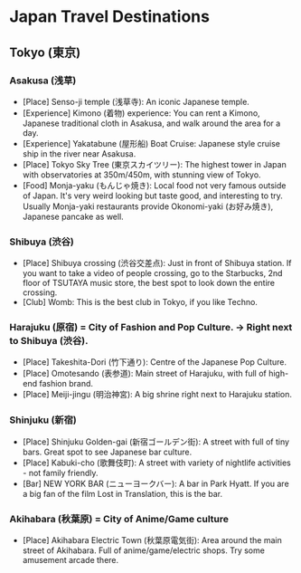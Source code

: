 # Japan Travel Destinations

## Tokyo (東京)
### Asakusa (浅草) 
- [Place] Senso-ji temple (浅草寺): An iconic Japanese temple. 
- [Experience] Kimono (着物) experience: You can rent a Kimono, Japanese traditional cloth in Asakusa, and walk around the area for a day. 
- [Experience] Yakatabune (屋形船) Boat Cruise: Japanese style cruise ship in the river near Asakusa. 
- [Place] Tokyo Sky Tree (東京スカイツリー): The highest tower in Japan with observatories at 350m/450m, with stunning view of Tokyo. 
- [Food] Monja-yaku (もんじゃ焼き): Local food not very famous outside of Japan. It's very weird looking but taste good, and interesting to try. Usually Monja-yaki restaurants provide Okonomi-yaki (お好み焼き), Japanese pancake as well. 

### Shibuya (渋谷)
- [Place] Shibuya crossing (渋谷交差点): Just in front of Shibuya station. If you want to take a video of people crossing, go to the Starbucks, 2nd floor of TSUTAYA music store, the best spot to look down the entire crossing. 
- [Club] Womb: This is the best club in Tokyo, if you like Techno. 
### Harajuku (原宿) = City of Fashion and Pop Culture. -> Right next to Shibuya (渋谷). 
- [Place] Takeshita-Dori (竹下通り): Centre of the Japanese Pop Culture. 
- [Place] Omotesando (表参道): Main street of Harajuku, with full of high-end fashion brand. 
- [Place] Meiji-jingu (明治神宮): A big shrine right next to Harajuku station.
### Shinjuku (新宿)
- [Place] Shinjuku Golden-gai (新宿ゴールデン街): A street with full of tiny bars. Great spot to see Japanese bar culture. 
- [Place] Kabuki-cho (歌舞伎町): A street with variety of nightlife activities - not family friendly. 
- [Bar] NEW YORK BAR (ニューヨークバー): A bar in Park Hyatt. If you are a big fan of the film Lost in Translation, this is the bar. 
### Akihabara (秋葉原) = City of Anime/Game culture
- [Place] Akihabara Electric Town (秋葉原電気街): Area around the main street of Akihabara. Full of anime/game/electric shops. Try some amusement arcade there. 
